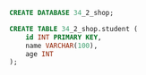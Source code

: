 
```sql
CREATE DATABASE 34_2_shop;
```

```sql
CREATE TABLE 34_2_shop.student (
    id INT PRIMARY KEY,
    name VARCHAR(100),
    age INT
);
```
